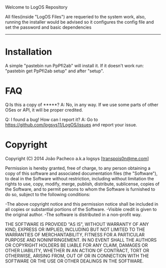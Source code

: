 Welcome to LogOS Repository

All files(inside "LogOS Files") are requeried to the system work, also, running the installer would be advised so it configures the config file and set the password and basic dependencies

-------------------------------------------------------------------------------------------------------------------------------


Installation
====
A simple "pastebin run PpPfi2ab" will install it. If it doesn't work run: "pastebin get PpPfi2ab setup" and after "setup".

FAQ
====
Q:Is this a copy of *****?
A: No, in any way. If we use some parts of other OSes or API, it will be proper credited.

Q: I found a bug! How can I report it?
A: Go to https://github.com/logsys11/LogOS/issues and report your issue.

Copyright
====

Copyright (C) 2014 João Pacheco a.k.a logsys [transpois0n@me.com]

Permission is hereby granted, free of charge, to any person obtaining a copy of this software and
associated documentation files (the "Software"), to deal in the Software without restriction,
including without limitation the rights to use, copy, modify, merge, publish, distribute, sublicense,
copies of the Software, and to permit persons to whom the Software is furnished to do so,
subject to the following conditions:

-The above copyright notice and this permission notice shall be included in all copies or substantial portions of the Software.
-Visible credit is given to the original author.
-The software is distributed in a non-profit way.

THE SOFTWARE IS PROVIDED "AS IS", WITHOUT WARRANTY OF ANY KIND, EXPRESS OR IMPLIED, INCLUDING BUT NOT LIMITED TO THE
WARRANTIES OF MERCHANTABILITY, FITNESS FOR A PARTICULAR PURPOSE AND NONINFRINGEMENT. IN NO EVENT SHALL THE AUTHORS OR
COPYRIGHT HOLDERS BE LIABLE FOR ANY CLAIM, DAMAGES OR OTHER LIABILITY, WHETHER IN AN ACTION OF CONTRACT, TORT OR OTHERWISE,
ARISING FROM, OUT OF OR IN CONNECTION WITH THE SOFTWARE OR THE USE OR OTHER DEALINGS IN THE SOFTWARE.
